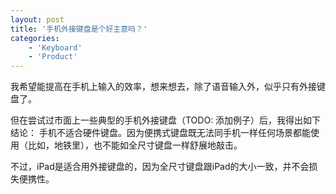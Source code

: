 ```yaml
---
layout: post
title: '手机外接键盘是个好主意吗？'
categories:
    - 'Keyboard'
    - 'Product'
---
```


我希望能提高在手机上输入的效率，想来想去，除了语音输入外，似乎只有外接键盘了。

但在尝试过市面上一些典型的手机外接键盘（TODO: 添加例子）后，我得出如下结论：
手机不适合硬件键盘。因为便携式键盘既无法同手机一样任何场景都能使用（比如，地铁里），也不能如全尺寸键盘一样舒展地敲击。

不过，iPad是适合用外接键盘的，因为全尺寸键盘跟iPad的大小一致，并不会损失便携性。


